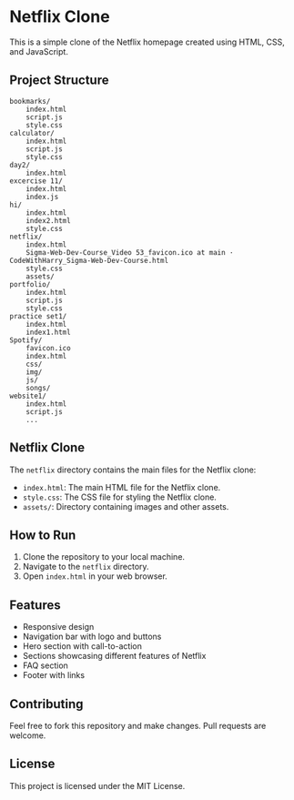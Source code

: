 # Netflix Clone

This is a simple clone of the Netflix homepage created using HTML, CSS, and JavaScript.

## Project Structure

```
bookmarks/
    index.html
    script.js
    style.css
calculator/
    index.html
    script.js
    style.css
day2/
    index.html
excercise 11/
    index.html
    index.js
hi/
    index.html
    index2.html
    style.css
netflix/
    index.html
    Sigma-Web-Dev-Course_Video 53_favicon.ico at main · CodeWithHarry_Sigma-Web-Dev-Course.html
    style.css
    assets/
portfolio/
    index.html
    script.js
    style.css
practice set1/
    index.html
    index1.html
Spotify/
    favicon.ico
    index.html
    css/
    img/
    js/
    songs/
website1/
    index.html
    script.js
    ...
```

## Netflix Clone

The `netflix` directory contains the main files for the Netflix clone:

- `index.html`: The main HTML file for the Netflix clone.
- `style.css`: The CSS file for styling the Netflix clone.
- `assets/`: Directory containing images and other assets.

## How to Run

1. Clone the repository to your local machine.
2. Navigate to the `netflix` directory.
3. Open `index.html` in your web browser.

## Features

- Responsive design
- Navigation bar with logo and buttons
- Hero section with call-to-action
- Sections showcasing different features of Netflix
- FAQ section
- Footer with links

## Contributing

Feel free to fork this repository and make changes. Pull requests are welcome.

## License

This project is licensed under the MIT License.
